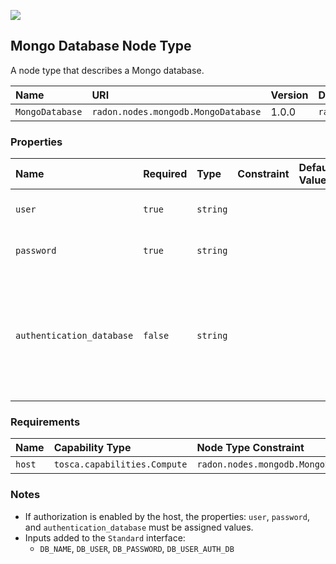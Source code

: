 ![](https://img.shields.io/badge/Status:-DEVELOPMENT-red)

## Mongo Database Node Type

A node type that describes a Mongo database.

| Name | URI | Version | Derived From |
|:---- |:--- |:------- |:------------ |
| `MongoDatabase` | `radon.nodes.mongodb.MongoDatabase` | 1.0.0 | `radon.nodes.abstract.Database` |

### Properties

| Name | Required | Type | Constraint | Default Value | Description |
|:---- |:-------- |:---- |:---------- |:------------- |:----------- |
| `user` | `true` | `string` |   |   | The user name for the database |
| `password` | `true` | `string` |   |   | The user password for the database |
| `authentication_database` | `false` | `string` |   |   | If authorization is enabled by the host, defines the database where the user authentication data is stored |

### Requirements

| Name | Capability Type | Node Type Constraint | Relationship Type | Occurrences |
|:---- |:--------------- |:-------------------- |:----------------- |:------------|
| `host` | `tosca.capabilities.Compute` | `radon.nodes.mongodb.MongoDBMS` | `tosca.relationships.HostedOn` | [1, 1] |

### Notes

* If authorization is enabled by the host, the properties: `user`, `password`, and `authentication_database` must be assigned values.
* Inputs added to the `Standard` interface:
    * `DB_NAME`, `DB_USER`, `DB_PASSWORD`, `DB_USER_AUTH_DB`

